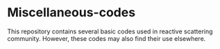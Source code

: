 # Miscellaneous-codes
This repository contains several basic codes used in reactive scattering community. However, these codes may also find their use elsewhere.  

